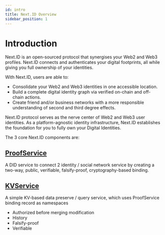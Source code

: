 ```yaml
---
id: intro
title: Next.ID Overview
sidebar_position: 1
---
```


# Introduction

Next.ID is an open-sourced protocol that synergises your Web2 and Web3 profiles. Next.ID connects and authenticates your digital footprints, all while giving you full ownership of your identities.

With Next.ID, users are able to:

- Consolidate your Web2 and Web3 identities in one accessible location.
- Build a complete digital identity graph via verified on-chain and off-chain actions.
- Create friend and/or business networks with a more responsible understanding of second and third degree effects.

Next.ID protocol serves as the nerve center of Web2 and Web3 user identities. As a platform-agnostic identity infrastructure, Next.ID establishes the foundation for you to fully own your Digital Identities. 

The 3 core Next.ID components are:

## [ProofService](proof-service/intro.md)

A DID service to connect 2 identity / social network service by
creating a two-way, public, verifiable, falsify-proof,
cryptography-based binding.

## [KVService](kv-service/intro.md)

A simple KV-based data preserve / query service, which uses ProofService binding record as namespaces

- Authorized before merging modification
- History
- Falsify-proof
- Verifiable
